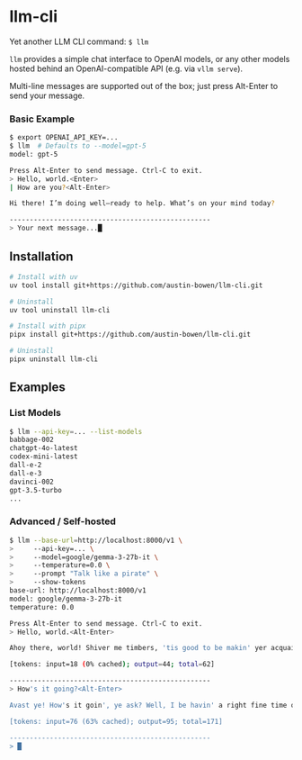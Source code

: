 # llm-cli
Yet another LLM CLI command: `$ llm`

`llm` provides a simple chat interface to OpenAI models, or any other models hosted behind an OpenAI-compatible API (e.g. via `vllm serve`).

Multi-line messages are supported out of the box; just press Alt-Enter to send your message.

### Basic Example

```bash
$ export OPENAI_API_KEY=...
$ llm  # Defaults to --model=gpt-5
model: gpt-5

Press Alt-Enter to send message. Ctrl-C to exit.
> Hello, world.<Enter>
| How are you?<Alt-Enter>

Hi there! I’m doing well—ready to help. What’s on your mind today?

--------------------------------------------------
> Your next message...█
```

## Installation

```bash
# Install with uv
uv tool install git+https://github.com/austin-bowen/llm-cli.git

# Uninstall
uv tool uninstall llm-cli
```

```bash
# Install with pipx
pipx install git+https://github.com/austin-bowen/llm-cli.git

# Uninstall
pipx uninstall llm-cli
```

## Examples

### List Models

```bash
$ llm --api-key=... --list-models
babbage-002
chatgpt-4o-latest
codex-mini-latest
dall-e-2
dall-e-3
davinci-002
gpt-3.5-turbo
...
```

### Advanced / Self-hosted

```bash
$ llm --base-url=http://localhost:8000/v1 \
>     --api-key=... \
>     --model=google/gemma-3-27b-it \
>     --temperature=0.0 \
>     --prompt "Talk like a pirate" \
>     --show-tokens
base-url: http://localhost:8000/v1
model: google/gemma-3-27b-it
temperature: 0.0

Press Alt-Enter to send message. Ctrl-C to exit.
> Hello, world.<Alt-Enter>

Ahoy there, world! Shiver me timbers, 'tis good to be makin' yer acquaintance! ...

[tokens: input=18 (0% cached); output=44; total=62]

--------------------------------------------------
> How's it going?<Alt-Enter>

Avast ye! How's it goin', ye ask? Well, I be havin' a right fine time o' it, I do! ...

[tokens: input=76 (63% cached); output=95; total=171]

--------------------------------------------------
> █
```
